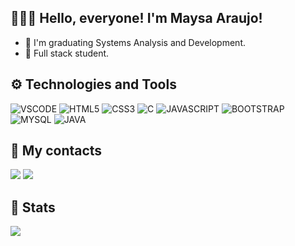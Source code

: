 ## 👩🏾‍💻 Hello, everyone! I'm Maysa Araujo!

- 📒 I'm graduating Systems Analysis and Development.
- 🧠 Full stack student.
  
## ⚙️ Technologies and Tools
![VSCODE](https://img.shields.io/badge/Visual_Studio_Code-0078D4?style=for-the-badge&logo=visual%20studio%20code&logoColor=white)
![HTML5](https://img.shields.io/badge/HTML5-E34F26?style=for-the-badge&logo=html5&logoColor=white)
![CSS3](https://img.shields.io/badge/CSS3-1572B6?style=for-the-badge&logo=css3&logoColor=white)
![C](https://img.shields.io/badge/C-00599C?style=for-the-badge&logo=c&logoColor=white)
![JAVASCRIPT](https://img.shields.io/badge/JavaScript-F7DF1E?style=for-the-badge&logo=javascript&logoColor=black)
![BOOTSTRAP](https://img.shields.io/badge/Bootstrap-563D7C?style=for-the-badge&logo=bootstrap&logoColor=white)
![MYSQL](https://img.shields.io/badge/MySQL-00000F?style=for-the-badge&logo=mysql&logoColor=white)
![JAVA](https://img.shields.io/badge/Java-ED8B00?style=for-the-badge&logo=java&logoColor=white)

## 📱 My contacts
 <div>
  <a href = "mailto:maysaaraujo25@gmail.com"><img src="https://img.shields.io/badge/Gmail-D14836?style=for-the-badge&logo=gmail&logoColor=white" target="_blank"></a>
  <a href="https://www.linkedin.com/in/maysa-araujo-0034a3203/" target="_blank"><img src="https://img.shields.io/badge/-LinkedIn-%230077B5?style=for-the-badge&logo=linkedin&logoColor=white" target="_blank"></a>
</div>

## 🌠 Stats
<div align="center">
  <a href="https://github.com/maysaraujo">
  <img align="left" src="https://github-readme-stats.vercel.app/api/top-langs/?username=maysaraujo&theme=tokyonight&hide=glsl,python" />
</div><br>

